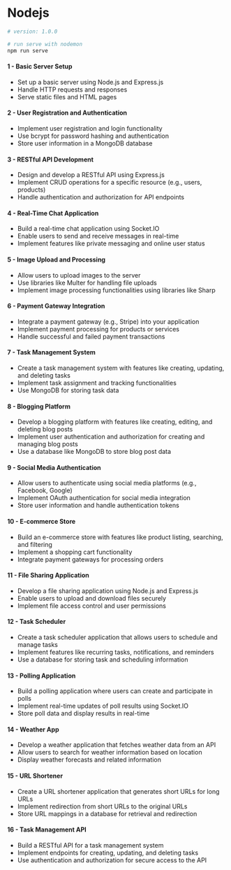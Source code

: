 # Nodejs #

```bash
# version: 1.0.0

# run serve with nodemon
npm run serve
```

#### 1 - Basic Server Setup

* Set up a basic server using Node.js and Express.js
* Handle HTTP requests and responses
* Serve static files and HTML pages
<!--* [Learn Markdown](https://bitbucket.org/tutorials/markdowndemo)-->

#### 2 - User Registration and Authentication

* Implement user registration and login functionality
* Use bcrypt for password hashing and authentication
* Store user information in a MongoDB database

#### 3 - RESTful API Development

* Design and develop a RESTful API using Express.js
* Implement CRUD operations for a specific resource (e.g., users, products)
* Handle authentication and authorization for API endpoints

#### 4 - Real-Time Chat Application

* Build a real-time chat application using Socket.IO
* Enable users to send and receive messages in real-time
* Implement features like private messaging and online user status

#### 5 - Image Upload and Processing

* Allow users to upload images to the server
* Use libraries like Multer for handling file uploads
* Implement image processing functionalities using libraries like Sharp

#### 6 - Payment Gateway Integration

* Integrate a payment gateway (e.g., Stripe) into your application
* Implement payment processing for products or services
* Handle successful and failed payment transactions

#### 7 - Task Management System

* Create a task management system with features like creating, updating, and deleting tasks
* Implement task assignment and tracking functionalities
* Use MongoDB for storing task data

#### 8 - Blogging Platform

* Develop a blogging platform with features like creating, editing, and deleting blog posts
* Implement user authentication and authorization for creating and managing blog posts
* Use a database like MongoDB to store blog post data

#### 9 - Social Media Authentication

* Allow users to authenticate using social media platforms (e.g., Facebook, Google)
* Implement OAuth authentication for social media integration
* Store user information and handle authentication tokens

#### 10 - E-commerce Store

* Build an e-commerce store with features like product listing, searching, and filtering
* Implement a shopping cart functionality
* Integrate payment gateways for processing orders
  
#### 11 - File Sharing Application

* Develop a file sharing application using Node.js and Express.js
* Enable users to upload and download files securely
* Implement file access control and user permissions

#### 12 - Task Scheduler

* Create a task scheduler application that allows users to schedule and manage tasks
* Implement features like recurring tasks, notifications, and reminders
* Use a database for storing task and scheduling information

#### 13 - Polling Application

* Build a polling application where users can create and participate in polls
* Implement real-time updates of poll results using Socket.IO
* Store poll data and display results in real-time

#### 14 - Weather App

* Develop a weather application that fetches weather data from an API
* Allow users to search for weather information based on location
* Display weather forecasts and related information

#### 15 - URL Shortener

* Create a URL shortener application that generates short URLs for long URLs
* Implement redirection from short URLs to the original URLs
* Store URL mappings in a database for retrieval and redirection

#### 16 - Task Management API

* Build a RESTful API for a task management system
* Implement endpoints for creating, updating, and deleting tasks
* Use authentication and authorization for secure access to the API